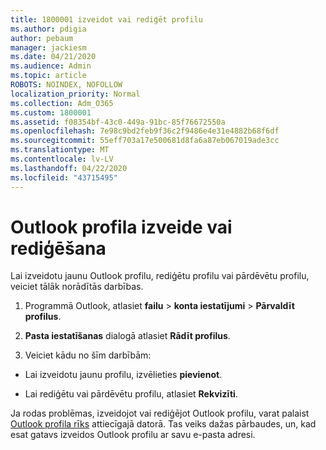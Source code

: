 ```yaml
---
title: 1800001 izveidot vai rediģēt profilu
ms.author: pdigia
author: pebaum
manager: jackiesm
ms.date: 04/21/2020
ms.audience: Admin
ms.topic: article
ROBOTS: NOINDEX, NOFOLLOW
localization_priority: Normal
ms.collection: Adm_O365
ms.custom: 1800001
ms.assetid: f08354bf-43c0-449a-91bc-85f76672550a
ms.openlocfilehash: 7e98c9bd2feb9f36c2f9486e4e31e4882b68f6df
ms.sourcegitcommit: 55eff703a17e500681d8fa6a87eb067019ade3cc
ms.translationtype: MT
ms.contentlocale: lv-LV
ms.lasthandoff: 04/22/2020
ms.locfileid: "43715495"
---
```

# <a name="create-or-edit-an-outlook-profile"></a>Outlook profila izveide vai rediģēšana

Lai izveidotu jaunu Outlook profilu, rediģētu profilu vai pārdēvētu profilu, veiciet tālāk norādītās darbības.
  
1. Programmā Outlook, atlasiet **failu** \> **konta iestatījumi** \> **Pārvaldīt profilus**.
    
2. **Pasta iestatīšanas** dialogā atlasiet **Rādīt profilus**.
    
3. Veiciet kādu no šīm darbībām:
    
  - Lai izveidotu jaunu profilu, izvēlieties **pievienot**.
    
  - Lai rediģētu vai pārdēvētu profilu, atlasiet **Rekvizīti**.
    
Ja rodas problēmas, izveidojot vai rediģējot Outlook profilu, varat palaist [Outlook profila rīks](https://aka.ms/SaRA-OutlookSetupProfile) attiecīgajā datorā. Tas veiks dažas pārbaudes, un, kad esat gatavs izveidos Outlook profilu ar savu e-pasta adresi. 
  


